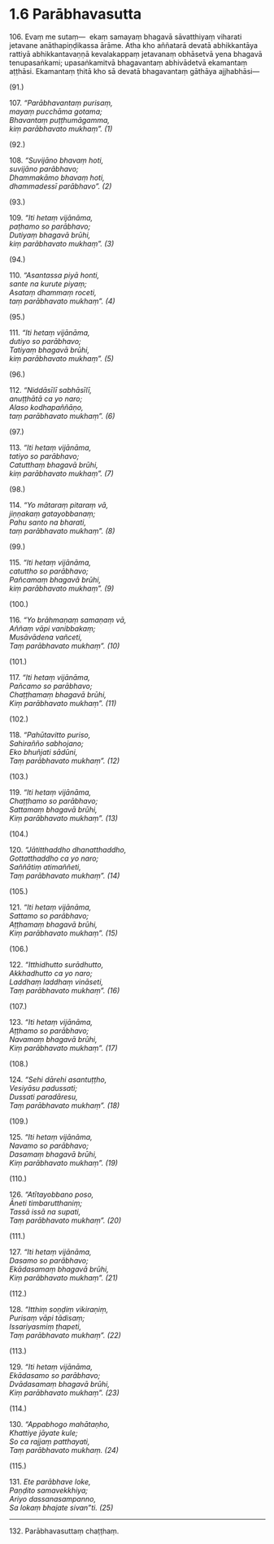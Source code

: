 

# 1.6 Parābhavasutta



106\. Evaṃ me sutaṃ—  ekaṃ samayaṃ bhagavā sāvatthiyaṃ viharati jetavane anāthapiṇḍikassa ārāme. Atha kho aññatarā devatā abhikkantāya rattiyā abhikkantavaṇṇā kevalakappaṃ jetavanaṃ obhāsetvā yena bhagavā tenupasaṅkami; upasaṅkamitvā bhagavantaṃ abhivādetvā ekamantaṃ aṭṭhāsi. Ekamantaṃ ṭhitā kho sā devatā bhagavantaṃ gāthāya ajjhabhāsi—

(91.)

107\. _“Parābhavantaṃ purisaṃ,_  
_mayaṃ pucchāma gotama;_  
_Bhavantaṃ puṭṭhumāgamma,_  
_kiṃ parābhavato mukhaṃ”. (1)_  


(92.)

108\. _“Suvijāno bhavaṃ hoti,_  
_suvijāno parābhavo;_  
_Dhammakāmo bhavaṃ hoti,_  
_dhammadessī parābhavo”. (2)_  


(93.)

109\. _“Iti hetaṃ vijānāma,_  
_paṭhamo so parābhavo;_  
_Dutiyaṃ bhagavā brūhi,_  
_kiṃ parābhavato mukhaṃ”. (3)_  


(94.)

110\. _“Asantassa piyā honti,_  
_sante na kurute piyaṃ;_  
_Asataṃ dhammaṃ roceti,_  
_taṃ parābhavato mukhaṃ”. (4)_  


(95.)

111\. _“Iti hetaṃ vijānāma,_  
_dutiyo so parābhavo;_  
_Tatiyaṃ bhagavā brūhi,_  
_kiṃ parābhavato mukhaṃ”. (5)_  


(96.)

112\. _“Niddāsīlī sabhāsīlī,_  
_anuṭṭhātā ca yo naro;_  
_Alaso kodhapaññāṇo,_  
_taṃ parābhavato mukhaṃ”. (6)_  


(97.)

113\. _“Iti hetaṃ vijānāma,_  
_tatiyo so parābhavo;_  
_Catutthaṃ bhagavā brūhi,_  
_kiṃ parābhavato mukhaṃ”. (7)_  


(98.)

114\. _“Yo mātaraṃ pitaraṃ vā,_  
_jiṇṇakaṃ gatayobbanaṃ;_  
_Pahu santo na bharati,_  
_taṃ parābhavato mukhaṃ”. (8)_  


(99.)

115\. _“Iti hetaṃ vijānāma,_  
_catuttho so parābhavo;_  
_Pañcamaṃ bhagavā brūhi,_  
_kiṃ parābhavato mukhaṃ”. (9)_  


(100.)

116\. _“Yo brāhmaṇaṃ samaṇaṃ vā,_  
_Aññaṃ vāpi vanibbakaṃ;_  
_Musāvādena vañceti,_  
_Taṃ parābhavato mukhaṃ”. (10)_  


(101.)

117\. _“Iti hetaṃ vijānāma,_  
_Pañcamo so parābhavo;_  
_Chaṭṭhamaṃ bhagavā brūhi,_  
_Kiṃ parābhavato mukhaṃ”. (11)_  


(102.)

118\. _“Pahūtavitto puriso,_  
_Sahirañño sabhojano;_  
_Eko bhuñjati sādūni,_  
_Taṃ parābhavato mukhaṃ”. (12)_  


(103.)

119\. _“Iti hetaṃ vijānāma,_  
_Chaṭṭhamo so parābhavo;_  
_Sattamaṃ bhagavā brūhi,_  
_Kiṃ parābhavato mukhaṃ”. (13)_  


(104.)

120\. _“Jātitthaddho dhanatthaddho,_  
_Gottatthaddho ca yo naro;_  
_Saññātiṃ atimaññeti,_  
_Taṃ parābhavato mukhaṃ”. (14)_  


(105.)

121\. _“Iti hetaṃ vijānāma,_  
_Sattamo so parābhavo;_  
_Aṭṭhamaṃ bhagavā brūhi,_  
_Kiṃ parābhavato mukhaṃ”. (15)_  


(106.)

122\. _“Itthidhutto surādhutto,_  
_Akkhadhutto ca yo naro;_  
_Laddhaṃ laddhaṃ vināseti,_  
_Taṃ parābhavato mukhaṃ”. (16)_  


(107.)

123\. _“Iti hetaṃ vijānāma,_  
_Aṭṭhamo so parābhavo;_  
_Navamaṃ bhagavā brūhi,_  
_Kiṃ parābhavato mukhaṃ”. (17)_  


(108.)

124\. _“Sehi dārehi asantuṭṭho,_  
_Vesiyāsu padussati;_  
_Dussati paradāresu,_  
_Taṃ parābhavato mukhaṃ”. (18)_  


(109.)

125\. _“Iti hetaṃ vijānāma,_  
_Navamo so parābhavo;_  
_Dasamaṃ bhagavā brūhi,_  
_Kiṃ parābhavato mukhaṃ”. (19)_  


(110.)

126\. _“Atītayobbano poso,_  
_Āneti timbarutthaniṃ;_  
_Tassā issā na supati,_  
_Taṃ parābhavato mukhaṃ”. (20)_  


(111.)

127\. _“Iti hetaṃ vijānāma,_  
_Dasamo so parābhavo;_  
_Ekādasamaṃ bhagavā brūhi,_  
_Kiṃ parābhavato mukhaṃ”. (21)_  


(112.)

128\. _“Itthiṃ soṇḍiṃ vikiraṇiṃ,_  
_Purisaṃ vāpi tādisaṃ;_  
_Issariyasmiṃ ṭhapeti,_  
_Taṃ parābhavato mukhaṃ”. (22)_  


(113.)

129\. _“Iti hetaṃ vijānāma,_  
_Ekādasamo so parābhavo;_  
_Dvādasamaṃ bhagavā brūhi,_  
_Kiṃ parābhavato mukhaṃ”. (23)_  


(114.)

130\. _“Appabhogo mahātaṇho,_  
_Khattiye jāyate kule;_  
_So ca rajjaṃ patthayati,_  
_Taṃ parābhavato mukhaṃ. (24)_  


(115.)

131\. _Ete parābhave loke,_  
_Paṇḍito samavekkhiya;_  
_Ariyo dassanasampanno,_  
_Sa lokaṃ bhajate sivan”ti. (25)_  


---

132\. Parābhavasuttaṃ chaṭṭhaṃ.





